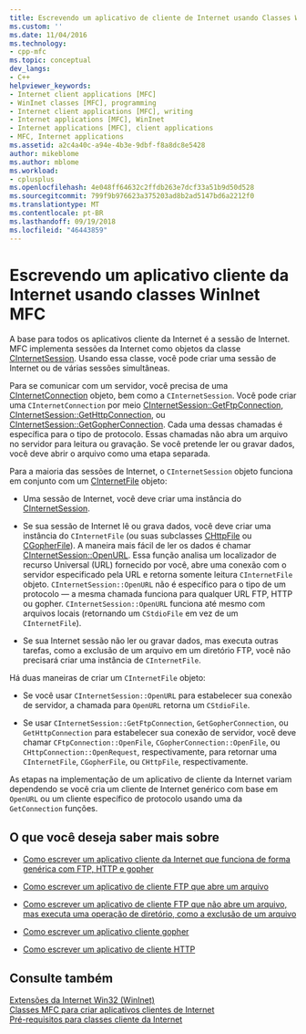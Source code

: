 ```yaml
---
title: Escrevendo um aplicativo de cliente de Internet usando Classes WinInet MFC | Microsoft Docs
ms.custom: ''
ms.date: 11/04/2016
ms.technology:
- cpp-mfc
ms.topic: conceptual
dev_langs:
- C++
helpviewer_keywords:
- Internet client applications [MFC]
- WinInet classes [MFC], programming
- Internet client applications [MFC], writing
- Internet applications [MFC], WinInet
- Internet applications [MFC], client applications
- MFC, Internet applications
ms.assetid: a2c4a40c-a94e-4b3e-9dbf-f8a8dc8e5428
author: mikeblome
ms.author: mblome
ms.workload:
- cplusplus
ms.openlocfilehash: 4e048ff64632c2ffdb263e7dcf33a51b9d50d528
ms.sourcegitcommit: 799f9b976623a375203ad8b2ad5147bd6a2212f0
ms.translationtype: MT
ms.contentlocale: pt-BR
ms.lasthandoff: 09/19/2018
ms.locfileid: "46443859"
---
```

# <a name="writing-an-internet-client-application-using-mfc-wininet-classes"></a>Escrevendo um aplicativo cliente da Internet usando classes WinInet MFC

A base para todos os aplicativos cliente da Internet é a sessão de Internet. MFC implementa sessões da Internet como objetos da classe [CInternetSession](../mfc/reference/cinternetsession-class.md). Usando essa classe, você pode criar uma sessão de Internet ou de várias sessões simultâneas.

Para se comunicar com um servidor, você precisa de uma [CInternetConnection](../mfc/reference/cinternetconnection-class.md) objeto, bem como a `CInternetSession`. Você pode criar uma `CInternetConnection` por meio [CInternetSession::GetFtpConnection](../mfc/reference/cinternetsession-class.md#getftpconnection), [CInternetSession::GetHttpConnection](../mfc/reference/cinternetsession-class.md#gethttpconnection), ou [CInternetSession::GetGopherConnection](../mfc/reference/cinternetsession-class.md#getgopherconnection). Cada uma dessas chamadas é específica para o tipo de protocolo. Essas chamadas não abra um arquivo no servidor para leitura ou gravação. Se você pretende ler ou gravar dados, você deve abrir o arquivo como uma etapa separada.

Para a maioria das sessões de Internet, o `CInternetSession` objeto funciona em conjunto com um [CInternetFile](../mfc/reference/cinternetfile-class.md) objeto:

- Uma sessão de Internet, você deve criar uma instância do [CInternetSession](../mfc/reference/cinternetsession-class.md).

- Se sua sessão de Internet lê ou grava dados, você deve criar uma instância do `CInternetFile` (ou suas subclasses [CHttpFile](../mfc/reference/chttpfile-class.md) ou [CGopherFile](../mfc/reference/cgopherfile-class.md)). A maneira mais fácil de ler os dados é chamar [CInternetSession::OpenURL](../mfc/reference/cinternetsession-class.md#openurl). Essa função analisa um localizador de recurso Universal (URL) fornecido por você, abre uma conexão com o servidor especificado pela URL e retorna somente leitura `CInternetFile` objeto. `CInternetSession::OpenURL` não é específico para o tipo de um protocolo — a mesma chamada funciona para qualquer URL FTP, HTTP ou gopher. `CInternetSession::OpenURL` funciona até mesmo com arquivos locais (retornando um `CStdioFile` em vez de um `CInternetFile`).

- Se sua Internet sessão não ler ou gravar dados, mas executa outras tarefas, como a exclusão de um arquivo em um diretório FTP, você não precisará criar uma instância de `CInternetFile`.

Há duas maneiras de criar um `CInternetFile` objeto:

- Se você usar `CInternetSession::OpenURL` para estabelecer sua conexão de servidor, a chamada para `OpenURL` retorna um `CStdioFile`.

- Se usar `CInternetSession::GetFtpConnection`, `GetGopherConnection`, ou `GetHttpConnection` para estabelecer sua conexão de servidor, você deve chamar `CFtpConnection::OpenFile`, `CGopherConnection::OpenFile`, ou `CHttpConnection::OpenRequest`, respectivamente, para retornar uma `CInternetFile`, `CGopherFile`, ou `CHttpFile`, respectivamente.

As etapas na implementação de um aplicativo de cliente da Internet variam dependendo se você cria um cliente de Internet genérico com base em `OpenURL` ou um cliente específico de protocolo usando uma da `GetConnection` funções.

## <a name="what-do-you-want-to-know-more-about"></a>O que você deseja saber mais sobre

- [Como escrever um aplicativo cliente da Internet que funciona de forma genérica com FTP, HTTP e gopher](../mfc/steps-in-a-typical-internet-client-application.md)

- [Como escrever um aplicativo de cliente FTP que abre um arquivo](../mfc/steps-in-a-typical-ftp-client-application.md)

- [Como escrever um aplicativo de cliente FTP que não abre um arquivo, mas executa uma operação de diretório, como a exclusão de um arquivo](../mfc/steps-in-a-typical-ftp-client-application-to-delete-a-file.md)

- [Como escrever um aplicativo cliente gopher](../mfc/steps-in-a-typical-gopher-client-application.md)

- [Como escrever um aplicativo de cliente HTTP](../mfc/steps-in-a-typical-http-client-application.md)

## <a name="see-also"></a>Consulte também

[Extensões da Internet Win32 (WinInet)](../mfc/win32-internet-extensions-wininet.md)<br/>
[Classes MFC para criar aplicativos clientes de Internet](../mfc/mfc-classes-for-creating-internet-client-applications.md)<br/>
[Pré-requisitos para classes cliente da Internet](../mfc/prerequisites-for-internet-client-classes.md)
